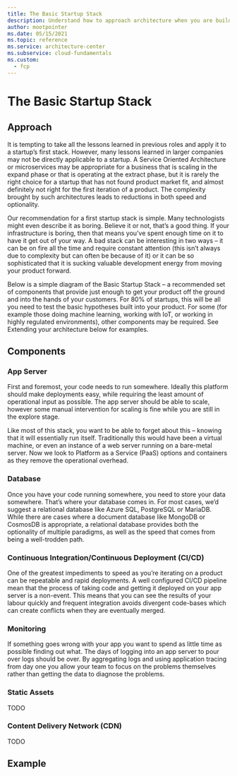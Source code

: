 ```yaml
---
title: The Basic Startup Stack
description: Understand how to approach architecture when you are building a first MVP or prototype for a startup.
author: mootpointer
ms.date: 05/15/2021
ms.topic: reference
ms.service: architecture-center
ms.subservice: cloud-fundamentals
ms.custom:
  - fcp
---
```


# The Basic Startup Stack

## Approach

It is tempting to take all the lessons learned in previous roles and apply it to a startup’s first stack. However, many lessons learned in larger companies may not be directly applicable to a startup. A Service Oriented Architecture or microservices may be appropriate for a business that is scaling in the expand phase or that is operating at the extract phase, but it is rarely the right choice for a startup that has not found product market fit, and almost definitely not right for the first iteration of a product. The complexity brought by such architectures leads to reductions in both speed and optionality.

Our recommendation for a first startup stack is simple. Many technologists might even describe it as boring. Believe it or not, that’s a good thing. If your infrastructure is boring, then that means you’ve spent enough time on it to have it get out of your way. A bad stack can be interesting in two ways – it can be on fire all the time and require constant attention (this isn’t always due to complexity but can often be because of it) or it can be so sophisticated that it is sucking valuable development energy from moving your product forward.

Below is a simple diagram of the Basic Startup Stack – a recommended set of components that provide just enough to get your product off the ground and into the hands of your customers. For 80% of startups, this will be all you need to test the basic hypotheses built into your product. For some (for example those doing machine learning, working with IoT, or working in highly regulated environments), other components may be required. See Extending your architecture below for examples.

## Components

### App Server

First and foremost, your code needs to run somewhere. Ideally this platform should make deployments easy, while requiring the least amount of operational input as possible. The app server should be able to scale, however some manual intervention for scaling is fine while you are still in the explore stage.

Like most of this stack, you want to be able to forget about this – knowing that it will essentially run itself. Traditionally this would have been a virtual machine, or even an instance of a web server running on a bare-metal server. Now we look to Platform as a Service (PaaS) options and containers as they remove the operational overhead.

### Database

Once you have your code running somewhere, you need to store your data somewhere. That’s where your database comes in. For most cases, we’d suggest a relational database like Azure SQL, PostgreSQL or MariaDB. While there are cases where a document database like MongoDB or CosmosDB is appropriate, a relational database provides both the optionality of multiple paradigms, as well as the speed that comes from being a well-trodden path.

### Continuous Integration/Continuous Deployment (CI/CD)

One of the greatest impediments to speed as you’re iterating on a product can be repeatable and rapid deployments. A well configured CI/CD pipeline mean that the process of taking code and getting it deployed on your app server is a non-event. This means that you can see the results of your labour quickly and frequent integration avoids divergent code-bases which can create conflicts when they are eventually merged.

### Monitoring

If something goes wrong with your app you want to spend as little time as possible finding out what. The days of logging into an app server to pour over logs should be over. By aggregating logs and using application tracing from day one you allow your team to focus on the problems themselves rather than getting the data to diagnose the problems.

### Static Assets

<!-- TODO -->

TODO

### Content Delivery Network (CDN)

<!-- TODO -->

TODO

## Example
